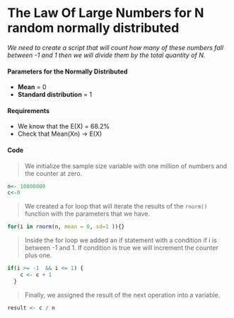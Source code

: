 # The Law Of Large Numbers for N random normally distributed

_We need to create a script that will count how many of these numbers fall between -1 and 1 then we will divide them by the total quantity of N._

#### Parameters for the Normally Distributed

- **Mean** = 0
- **Standard distribution** = 1

#### Requirements

- We know that the E(X) = 68.2%
- Check that Mean(Xn) -> E(X)

#### Code

> We initialize the sample size variable with one million of numbers and the counter at zero.

```r
n<- 10000000
c<-0
```

> We created a for loop that will iterate the results of the `rnorm()` function with the parameters that we have.

```r
for(i in rnorm(n, mean = 0, sd=1 )){}
```

> Inside the for loop we added an if statement with a condition if i is between -1 and 1. If condition is true we will increment the counter plus one.

```r
if(i >= -1  && i <= 1) {
    c <- c + 1
  }
```

> Finally, we assigned the result of the next operation into a variable.

```r
result <- c / n
```
